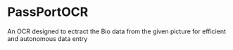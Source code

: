 # PassPortOCR
An OCR designed to ectract the Bio data from the given picture for efficient and autonomous data entry
